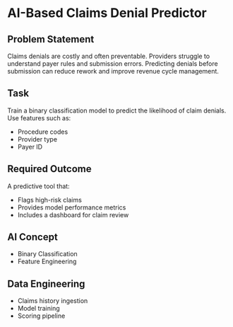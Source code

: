 # AI-Based Claims Denial Predictor

## Problem Statement
Claims denials are costly and often preventable. Providers struggle to understand payer rules and submission errors. Predicting denials before submission can reduce rework and improve revenue cycle management.

## Task
Train a binary classification model to predict the likelihood of claim denials. Use features such as:

- Procedure codes
- Provider type
- Payer ID

## Required Outcome
A predictive tool that:

- Flags high-risk claims
- Provides model performance metrics
- Includes a dashboard for claim review

## AI Concept
- Binary Classification
- Feature Engineering

## Data Engineering
- Claims history ingestion
- Model training
- Scoring pipeline

